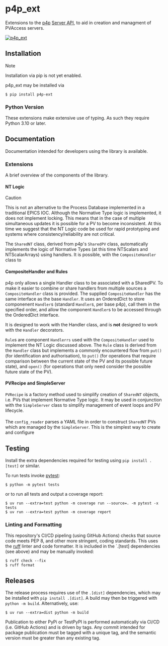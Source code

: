 # p4p_ext
Extensions to the [p4p](https://epics-base.github.io/p4p/) [Server API](https://epics-base.github.io/p4p/server.html), to aid in creation and managment of PVAccess servers.  

[![p4p_ext](https://github.com/ISISNeutronMuon/p4p_ext/actions/workflows/build.yaml/badge.svg)](https://github.com/ISISNeutronMuon/p4p_ext/actions/workflows/build.yaml)

## Installation
> [!NOTE]
> Installation via pip is not yet enabled.

p4p_ext may be installed via 
```console
$ pip install p4p-ext
```

### Python Version
These extensions make extensive use of typing. As such they require Python 3.10 or later.

## Documentation
Documentation intended for developers using the library is available.  

### Extensions
A brief overview of the components of the library.

#### NT Logic
> [!CAUTION]
> This is not an alternative to the Process Database implemented in a traditional EPICS IOC. Although the Normative Type logic is implemented, it does not implement locking. This means that in the case of multiple simultaneous updates it is possible for a PV to become inconsistent. At this time we suggest that the NT Logic code be used for rapid prototyping and systems where consistency/reliability are not critical.

The `SharedNT` class, derived from p4p's `SharedPV` class, automatically implements the logic of Normative Types (at this time NTScalars and NTScalarArrays) using handlers. It is possible, with the `CompositeHandler` class to 
 
#### CompositeHandler and Rules
p4p only allows a single Handler class to be associated with a SharedPV. To make it easier to combine or share handlers from multiple sources a `CompositeHandler` class is provided. The supplied `CompositeHandler` has the same interface as the base `Handler`. It uses an OrderedDict to store componenent `Handler`s (standard `Handler`s, per base p4p), call them in the specified order, and allow the component `Handler`s to be accessed through the OrderedDict interface.

It is designed to work with the Handler class, and is **not** designed to work with the `Handler` decorators.

`Rule`s are component `Handlerrs` used with the `CompositeHandler` used to implement the NT Logic discussed above. The `Rule` class is derived from the `Handler` class but implements a commonly encountered flow from `put()` (for identification and authorisation), to `put()` (for operations that require comparison between the current state of the PV and its possible future state), and `open()` (for operations that only need consider the possible future state of the PV).

#### PVRecipe and SimpleServer
`PVRecipe` is a factory method used to simplify creation of `SharedNT` objects, i.e. PVs that implement Normative Type logic. It may be used in conjunction with the `SimpleServer` class to simplify management of event loops and PV lifecycle.

#### 
The `config_reader` parses a YAML file in order to construct `SharedNT` PVs which are managed by the `SimpleServer`. This is the simplest way to create and configure 

## Testing
Install the extra dependencies required for testing using `pip install .[test]` or similar.

To run tests invoke [pytest](https://docs.pytest.org/en/latest/):

```console
$ python -m pytest tests
```
or to run all tests and output a coverage report:
```
$ uv run --extra=test python -m coverage run --source=. -m pytest -x tests
$ uv run --extra=test python -m coverage report
```

### Linting and Formatting
This repository's CI/CD pipeling (using GitHub Actions) checks that source code meets PEP 8, and other more stringent, coding standards. This uses the [ruff](https://docs.astral.sh/ruff/) linter and code formatter. It is included in the `.[test] dependencies (see above) and may be manually invoked:

```console
$ ruff check --fix
$ ruff format
```

## Releases
The release process requires use of the `.[dist]` dependencies, which may be installed with `pip install .[dist]`. A build may then be triggered with `python -m build`. Alternatively, use:

```console
$ uv run --extra=dist python -m build
```

Publication to either PyPi or TestPyPI is performed automatically via CI/CD (i.e. GitHub Actions) and is driven by tags. Any commit intended for package publication must be tagged with a unique tag, and the semantic version must be greater than any existing tag. 